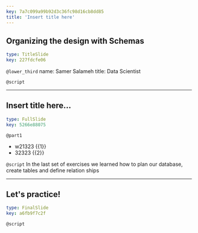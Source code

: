 ```yaml
---
key: 7a7c099a99b92d3c36fc98d16cb8dd85
title: 'Insert title here'
---
```


## Organizing the design with Schemas 

```yaml
type: TitleSlide
key: 227fdcfe06
```

`@lower_third`
name: Samer Salameh
title: Data Scientist

`@script`


---

## Insert title here...

```yaml
type: FullSlide
key: 5266e88075
```

`@part1`
- w21323  {{1}}
- 32323  {{2}}


`@script`
In the last set of exercises we learned how to plan our database, create tables and define relation ships

---

## Let's practice!

```yaml
type: FinalSlide
key: a6fb9f7c2f
```

`@script`
